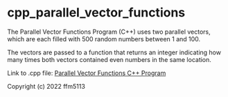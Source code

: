# cpp_parallel_vector_functions
The Parallel Vector Functions Program (C++) uses two parallel vectors, which are each filled with 500 random numbers between 1 and 100. 

The vectors are passed to a function that returns an integer indicating how many times both vectors contained even numbers in the same location.

Link to .cpp file: <a href="https://github.com/ffm5113/cpp_parallel_vector_functions/blob/main/ParallelVectorFunctions.cpp">Parallel Vector Functions C++ Program<a/>

Copyright (c) 2022 ffm5113
